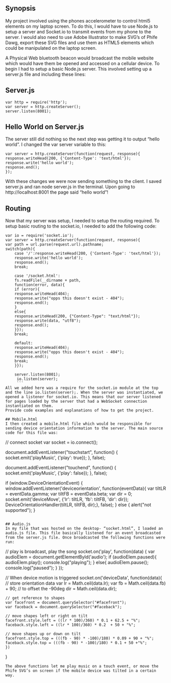 ## Synopsis
My project involved using the phones accelerometer to control html5 elements on my laptop screen. To do this, I would have to use Node.js to setup a server and Socket.io to transmit events from my phone to the server. I would also need to use Adobe Illustrator to make SVG’s of Phife Dawg, export these SVG files and use them as HTML5 elements which could be manipulated on the laptop screen.

A Physical Web bluetooth beacon would broadcast the mobile website which would have them be opened and accessed on a cellular device.
To begin I had to setup a basic Node.js server. This involved setting up a server.js file and including these lines:

## Server.js
```
var http = require('http');      
var server = http.createServer();     
server.listen(8001);
```

## Hello World on Server.js
The server still did nothing so the next step was getting it to output “hello world”.
I changed the var server variable to this:
```
var server = http.createServer(function(request, response){        
response.writeHead(200, {'Content-Type': 'text/html'});         
response.write('hello world');         
response.end();     
}); 
```

With these changes we were now sending something to the client. I saved server.js and ran node server.js in the terminal. Upon going to http://localhost:8001 the page said “hello world”!

## Routing
Now that my server was setup, I needed to setup the routing required. To setup basic routing to the socket.io, I needed to add the following code:
```
var io = require('socket.io');  
var server = http.createServer(function(request, response){     
var path = url.parse(request.url).pathname;      
switch(path){        
	case '/':response.writeHead(200, {'Content-Type': 'text/html'});            
	response.write('hello world');             
	response.end();             
	break; 
	
	case '/socket.html':             
	fs.readFile(__dirname + path, 
	function(error, data){                 
	if (error){                     
	response.writeHead(404);                     
	response.write("opps this doesn't exist - 404");                     
	response.end();                 
	}                
	else{                     
	response.writeHead(200, {"Content-Type": "text/html"});                     
	response.write(data, "utf8");                     
	response.end();                 
	}});             
	break;       
	
	default:             
	response.writeHead(404);             
	response.write("opps this doesn't exist - 404");             
	response.end();             
	break;    
	}});  
	
	server.listen(8001); 
	 io.listen(server);
	 ```
All we added here was a require for the socket.io module at the top and the line io.listen(server);. When the server was instantiated, we opened a listener for socket.io. This means that our server listened for pages loaded by the server that had a WebSocket connection instantiated on them. 
Provide code examples and explanations of how to get the project.

## Mobile.html
I then created a mobile.html file which would be responsible for sending device orientation information to the server. The main source code for this file was:
```
  // connect socket
    var socket = io.connect();

document.addEventListener("touchstart", function() {
socket.emit('playMusic', {'play': true});
}, false);

document.addEventListener("touchend", function() {
socket.emit('playMusic', {'play': false});
}, false);


if (window.DeviceOrientationEvent) {
	window.addEventListener('deviceorientation', function(eventData){
	var tiltLR = eventData.gamma;
	var tiltFB = eventData.beta;
	var dir = 0;
	socket.emit('deviceMove', {'lr': tiltLR, 'fb': tiltFB, 'dir': dir});
	DeviceOrientationHandler(tiltLR, tiltFB, dir);}, false);
} 
else {
	alert("not supported");
}
```

## Audio.js
In my file that was hosted on the desktop- “socket.html”, I loaded an audio.js file. This file basically listened for an event broadcasted from the server.js file. Once broadcasted the following functions were run:
```
// play is broadcast, play the song
socket.on('play', function(data) {
var audioElem = document.getElementById('audio');
	if (audioElem.paused){
	audioElem.play();
	console.log("playing");
	}
	else{
	audioElem.pause();
	console.log("paused");
	}
	});

// When device motion is triggered
socket.on('deviceData', function(data){
	// store orientation data
	var lr = Math.ceil(data.lr);
	var fb = Math.ceil(data.fb) + 90; // to offset the -90deg
	dir = Math.ceil(data.dir);

	// get reference to shapes
	var facefront = document.querySelector("#facefront");
	var faceback = document.querySelector("#faceback");

	// move shapes left or right on tilt
	facefront.style.left = ((lr * 100)/360) * 0.1 + 62.5 + "%";
	faceback.style.left = ((lr * 100)/360) * 0.2  + 50 + "%";

	// move shapes up or down on tilt
	facefront.style.top = (((fb - 90) * -100)/180) * 0.09 + 90 + "%";
	faceback.style.top = (((fb - 90) * -100)/180) * 0.1 + 50 +"%";
	})
}
```
The above functions let me play music on a touch event, or move the Phife SVG’s on screen if the mobile device was tilted in a certain way.











